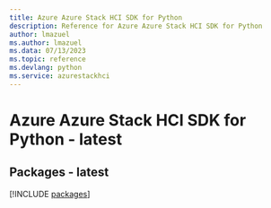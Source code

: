 ```yaml
---
title: Azure Azure Stack HCI SDK for Python
description: Reference for Azure Azure Stack HCI SDK for Python
author: lmazuel
ms.author: lmazuel
ms.data: 07/13/2023
ms.topic: reference
ms.devlang: python
ms.service: azurestackhci
---
```

# Azure Azure Stack HCI SDK for Python - latest
## Packages - latest
[!INCLUDE [packages](azure-stack-hci-index.md)]